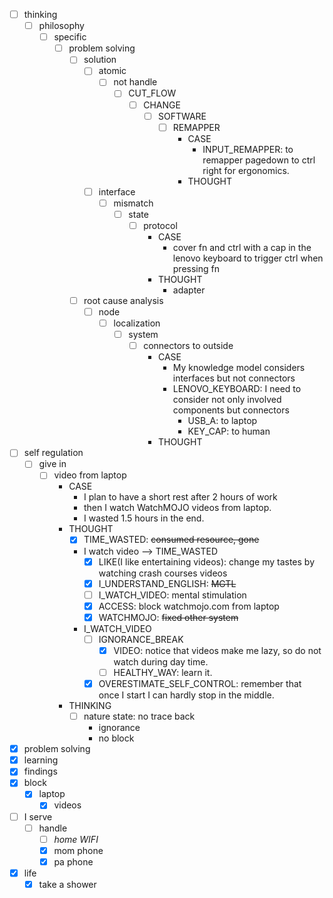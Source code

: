 - [ ] thinking
    - [ ] philosophy
        - [ ] specific
            - [ ] problem solving
                - [ ] solution
                    - [ ] atomic
                        - [ ] not handle
                            - [ ] CUT_FLOW
                                - [ ] CHANGE
                                    - [ ] SOFTWARE
                                        - [ ] REMAPPER
                                            - CASE
                                                - INPUT_REMAPPER: to remapper pagedown to ctrl right for ergonomics.
                                            - THOUGHT
                    - [ ] interface
                        - [ ] mismatch
                            - [ ] state
                                - [ ] protocol
                                    - CASE
                                        - cover fn and ctrl with a cap in the lenovo keyboard to trigger ctrl when pressing fn
                                    - THOUGHT
                                        - adapter
                - [ ] root cause analysis
                    - [ ] node
                        - [ ] localization
                            - [ ] system
                                - [ ] connectors to outside
                                    - CASE
                                        - My knowledge model considers interfaces but not connectors
                                        - LENOVO_KEYBOARD: I need to consider not only involved components but connectors
                                            - USB_A: to laptop
                                            - KEY_CAP: to human
                                    - THOUGHT
- [ ] self regulation
    - [ ] give in
        - [ ] video from laptop
            - CASE
                - I plan to have a short rest after 2 hours of work
                - then I watch WatchMOJO videos from laptop.
                - I wasted 1.5 hours in the end.
            - THOUGHT
                - [x] TIME_WASTED: ~~consumed resource, gone~~
                - I watch video --> TIME_WASTED
                    - [x] LIKE(I like entertaining videos): change my tastes by watching crash courses videos
                    - [x] I_UNDERSTAND_ENGLISH: ~~MGTL~~
                    - [ ] I_WATCH_VIDEO: mental stimulation
                    - [x] ACCESS: block watchmojo.com from laptop
                    - [x] WATCHMOJO: ~~fixed other system~~ 
                - I_WATCH_VIDEO
                    - [ ] IGNORANCE_BREAK
                        - [x] VIDEO: notice that videos make me lazy, so do not watch during day time.
                        - [ ] HEALTHY_WAY: learn it.
                    - [x] OVERESTIMATE_SELF_CONTROL: remember that once I start I can hardly stop in the middle.
            - THINKING
                - [ ] nature state: no trace back
                    - ignorance
                    - no block
- [x] problem solving
- [x] learning
- [x] findings
- [x] block
    - [x] laptop
        - [x] videos
- [ ] I serve
    - [ ] handle
        - [ ] *home WIFI*
        - [x] mom phone
        - [x] pa phone
- [x] life
    - [x] take a shower